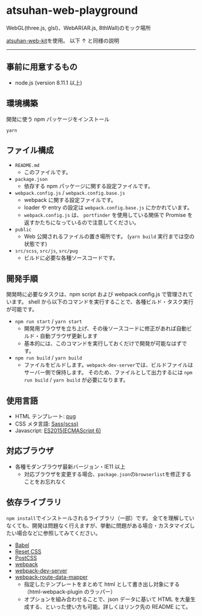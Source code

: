 # atsuhan-web-playground
WebGL(three.js, glsl)、WebAR(AR.js, 8thWall)のモック場所

[atsuhan-web-kit](https://github.com/atsuhan/atsuhan-web-kit)を使用。
以下 ↑ と同様の説明

---

## 事前に用意するもの

- node.js (version 8.11.1 以上)

## 環境構築

開発に使う npm パッケージをインストール

```
yarn
```

## ファイル構成

- `README.md`
  - このファイルです。
- `package.json`
  - 依存する npm パッケージに関する設定ファイルです。
- `webpack.config.js` / `webpack.config.base.js`
  - webpack に関する設定ファイルです。
  - loader や entry の設定は `webpack.config.base.js` にかかれています。
  - `webpack.config.js` は、 `portfinder` を使用している関係で Promise を返すかたちになっているので注意してください。
- `public`
  - Web 公開されるファイルの置き場所です。 (`yarn build` 実行までは空の状態です)
- `src/scss`, `src/js`, `src/pug`
  - ビルドに必要な各種ソースコードです。

## 開発手順

開発時に必要なタスクは、npm script および webpack.config.js で管理されています。
shell から以下のコマンドを実行することで、各種ビルド・タスク実行が可能です。

- `npm run start` / `yarn start`
  - 開発用ブラウザを立ち上げ、その後ソースコードに修正があれば自動ビルド・自動ブラウザ更新します
  - 基本的には、このコマンドを実行しておくだけで開発が可能なはずです。
- `npm run build` / `yarn build`
  - ファイルをビルドします。`webpack-dev-server`では、ビルドファイルはサーバー側で保持します。
    そのため、ファイルとして出力するには `npm run build` / `yarn build` が必要になります。

## 使用言語

- HTML テンプレート: [pug](https://pugjs.org/api/getting-started.html)
- CSS メタ言語: [Sass(scss)](http://sass-lang.com/)
- Javascript: [ES2015(ECMAScript 6)](https://babeljs.io/docs/learn-es2015/)

## 対応ブラウザ

- 各種モダンブラウザ最新バージョン・IE11 以上
  - 対応ブラウザを変更する場合、`package.json`の`browserlist`を修正することをお忘れなく

## 依存ライブラリ

`npm install`でインストールされるライブラリ（一部）です。
全てを理解していなくても、開発は問題なく行えますが、挙動に問題がある場合・カスタマイズしたい場合などに参照してみてください。

- [Babel](https://babeljs.io/)
- [Reset CSS](http://meyerweb.com/eric/tools/css/reset/)
- [PostCSS](http://postcss.org/)
- [webpack](https://webpack.js.org/)
- [webpack-dev-server](https://github.com/webpack/webpack-dev-server)
- [webpack-route-data-mapper](https://github.com/fnobi/webpack-route-data-mapper)
  - 指定したテンプレートをまとめて html として書き出し対象にする（html-webpack-plugin のラッパー）
  - オプションを組み合わせることで、json データに基いて HTML を大量生成する、といった使い方も可能。詳しくはリンク先の README にて。
